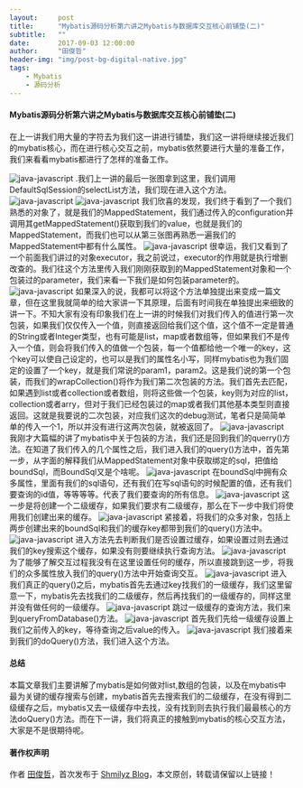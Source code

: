 ```yaml
---
layout:     post
title:      "Mybatis源码分析第六讲之Mybatis与数据库交互核心前铺垫(二)"
subtitle:   ""
date:       2017-09-03 12:00:00
author:     "田俊哲"
header-img: "img/post-bg-digital-native.jpg"
tags:
    - Mybatis
    - 源码分析
---
```



	


#### Mybatis源码分析第六讲之Mybatis与数据库交互核心前铺垫(二)


在上一讲我们用大量的字符去为我们这一讲进行铺垫，我们这一讲将继续接近我们的mybatis核心，而在进行核心交互之前，mybatis依然要进行大量的准备工作，我们来看看mybatis都进行了怎样的准备工作。



![java-javascript](/img/in-post/six-mybatis/1.png)
.我们上一讲的最后一张图拿到这里，我们调用DefaultSqlSession的selectList方法，我们现在进入这个方法。
![java-javascript](/img/in-post/six-mybatis/2.png)
![java-javascript](/img/in-post/six-mybatis/3.png)
我们欣喜的发现，我们终于看到了一个我们熟悉的对象了，就是我们的MappedStatement，我们通过传入的configuration并调用其getMappedStatement()获取到我们的value，也就是我们的MappedStatement，而我们也可以从第三张图再熟悉一遍我们的MappedStatement中都有什么属性。
![java-javascript](/img/in-post/six-mybatis/4.png)
很幸运，我们又看到了一个前面我们讲过的对象executor，我之前说过，executor的作用就是执行增删改查的。我们往这个方法里传入我们刚刚获取到的MappedStatement对象和一个包装过的parameter，我们来看一下我们是如何包装parameter的。
![java-javascript](/img/in-post/six-mybatis/5.png)
如果深入的说，我都可以将这个方法单独提出来变成一篇文章，但在这里我就简单的给大家讲一下其原理，后面有时间我在单独提出来细致的讲一下。不知大家有没有印象我们在上一讲的时候我们对我们传入的值进行第一次包装，如果我们仅仅传入一个值，则直接返回给我们这个值，这个值不一定是普通的String或者Integer类型，也有可能是list，map或者数组等，但如果我们不是传入一个值，则会将我们传入的值做一个包装，每一个值都给他一个唯一的key，这个key可以使自己设定的，也可以是我们的属性名小写，同样mybatis也为我们固定的设置了一个key，就是我们常说的param1，param2。这是我们说的第一个包装，而我们的wrapCollection()将作为我们第二次包装的方法。我们首先去匹配，如果遇到list或者collection或者数组，则将这些做一个包装，key则为对应的list，collection或者arry，但对于我们已经包装过的map或者我们其他基本类型则直接返回。这就是我要说的二次包装，对应我们这次的debug测试，笔者只是简简单单的传入一个1，所以并没有进行这两次包装，就被返回了。
![java-javascript](/img/in-post/six-mybatis/6.png)
我刚才大篇幅的讲了mybatis中关于包装的方法，我们还是回到我们的querry()方法。在知道了我们传入的几个属性之后，我们进入我们的query()方法中，首先第一步，从字面的解释我们从MappedStatement对象中获取绑定的sql，把值给boundSql，而BoundSql又是个啥呢。
![java-javascript](/img/in-post/six-mybatis/7.png)
在boundSql中拥有众多属性，里面有我们的sql语句，还有我们在写sql语句的时候配置的值，还有我们要查询的id值，等等等等。代表了我们要查询的所有信息。
![java-javascript](/img/in-post/six-mybatis/8.png)
这一步是将创建一个二级缓存，如果我们要求有二级缓存，那么在下一步中我们将使用我们创建出来的缓存。
![java-javascript](/img/in-post/six-mybatis/9.png)
紧接着，将我们的众多对象，包括上两步创建出来的boundSql和我们的缓存key都带到我们的query()方法中。
![java-javascript](/img/in-post/six-mybatis/10.png)
进入方法先去判断我们是否设置过缓存，如果设置过则去通过我们的key搜索这个缓存，如果没有则要继续执行查询方法。
![java-javascript](/img/in-post/six-mybatis/11.png)
为了能够了解交互过程我没有在这里设置任何的缓存，所以直接跳到这一步，将我们的众多属性放入我们的query()方法中开始查询交互。
![java-javascript](/img/in-post/six-mybatis/12.png)
进入我们真正的query()之后，mybatis首先去通过key找我们的一级缓存，我们这里留意一下，mybatis先去找我们的二级缓存，然后再找我们的一级缓存的，同样这里并没有做任何的一级缓存。
![java-javascript](/img/in-post/six-mybatis/13.png)
跳过一级缓存的查询方法，我们来到queryFromDatabase()方法。
![java-javascript](/img/in-post/six-mybatis/14.png)
首先我们先给一级缓存设置上我们之前传入的key，等待查询之后value的传入。
![java-javascript](/img/in-post/six-mybatis/15.png)
我们接着来到我们的doQuery()方法，我们进入这个方法。


#### 总结



本篇文章我们主要讲解了mybatis是如何做对list,数组的包装，以及在mybatis中最为关键的缓存搜索与创建，mybatis首先去搜索我们的二级缓存，在没有得到二级缓存之后，mybatis又去一级缓存中去找，没有找到则去执行我们最最核心的方法doQuery()方法。而在下一讲，我们将真正的接触到mybatis的核心交互方法，大家是不是很期待呢。


#### 著作权声明


作者 [田俊哲](https://shmilyz.github.io)，首次发布于 [Shmilyz Blog](https://shmilyz.github.io)，本文原创，转载请保留以上链接！

